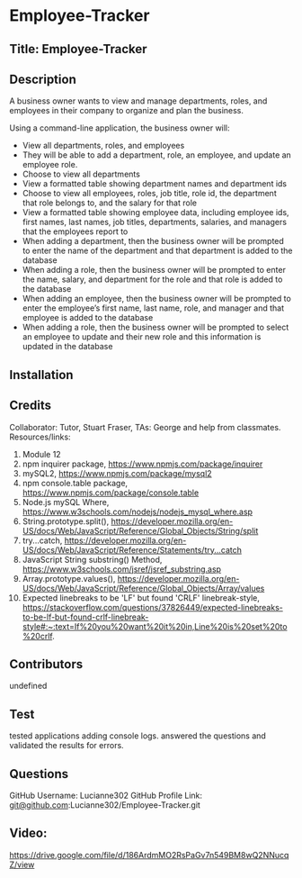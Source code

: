 # Employee-Tracker

## Title: Employee-Tracker

## Description
A business owner wants to view and manage  departments, roles, and employees in their company to organize and plan the business. 

Using a command-line application, the business owner will:
* View all departments, roles, and employees  
* They will be able to add a department, role, an employee, and update an employee role.  
* Choose to view all departments
* View a formatted table showing department names and department ids
* Choose to view all employees, roles, job title, role id, the department that role belongs to, and the salary for that role
* View a formatted table showing employee data, including employee ids, first names, last names, job titles, departments, salaries, and managers that the employees report to
* When adding a department, then the business owner will be prompted to enter the name of the department and that department is added to the database
* When adding a role, then the business owner will be prompted to enter the name, salary, and department for the role and that role is added to the database
* When adding an employee, then the business owner will be prompted to enter the employee’s first name, last name, role, and manager and that employee is added to the database
* When adding a role, then the business owner will be prompted to select an employee to update and their new role and this information is updated in the database 

## Installation


## Credits
Collaborator: Tutor, Stuart Fraser, TAs: George and help from classmates. 
Resources/links: 
1. Module 12 
2. npm inquirer package, https://www.npmjs.com/package/inquirer 
3. mySQL2, https://www.npmjs.com/package/mysql2 
4. npm console.table package, https://www.npmjs.com/package/console.table
5. Node.js mySQL Where, https://www.w3schools.com/nodejs/nodejs_mysql_where.asp 
6. String.prototype.split(), https://developer.mozilla.org/en-US/docs/Web/JavaScript/Reference/Global_Objects/String/split 
7. try...catch, https://developer.mozilla.org/en-US/docs/Web/JavaScript/Reference/Statements/try...catch 
8. JavaScript String substring() Method, https://www.w3schools.com/jsref/jsref_substring.asp 
9. Array.prototype.values(), https://developer.mozilla.org/en-US/docs/Web/JavaScript/Reference/Global_Objects/Array/values 
10. Expected linebreaks to be 'LF' but found 'CRLF' linebreak-style, https://stackoverflow.com/questions/37826449/expected-linebreaks-to-be-lf-but-found-crlf-linebreak-style#:~:text=If%20you%20want%20it%20in,Line%20is%20set%20to%20crlf. 


## Contributors
undefined

## Test
tested applications adding console logs. answered the questions and validated the results for errors.

## Questions
GitHub Username: Lucianne302 
GitHub Profile Link: git@github.com:Lucianne302/Employee-Tracker.git

## Video:
https://drive.google.com/file/d/186ArdmMO2RsPaGv7n549BM8wQ2NNucqZ/view 
